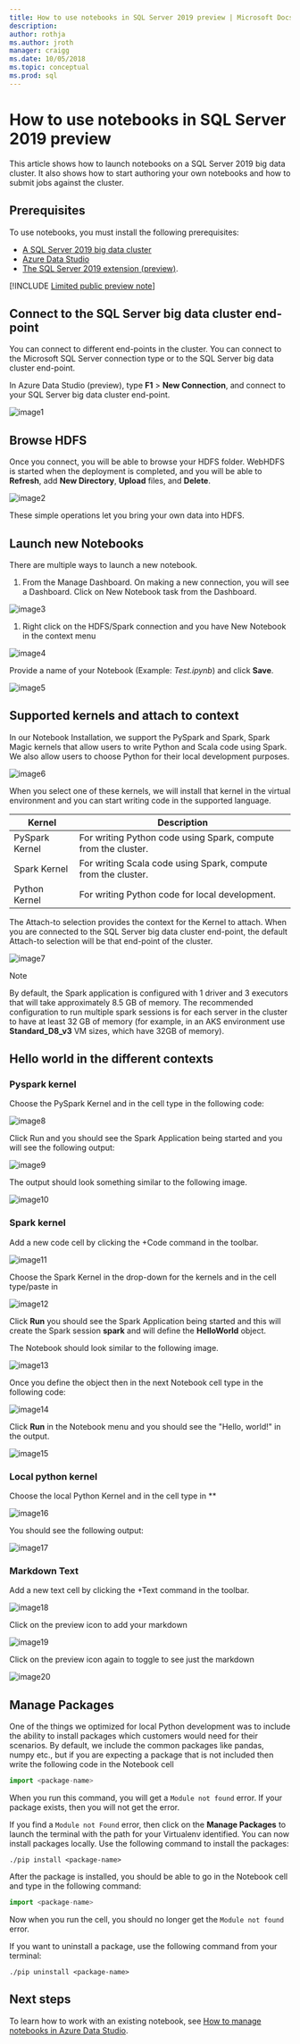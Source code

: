 ```yaml
---
title: How to use notebooks in SQL Server 2019 preview | Microsoft Docs
description:
author: rothja 
ms.author: jroth 
manager: craigg
ms.date: 10/05/2018
ms.topic: conceptual
ms.prod: sql
---
```


# How to use notebooks in SQL Server 2019 preview

This article shows how to launch notebooks on a SQL Server 2019 big data cluster. It also shows how to start authoring your own notebooks and how to submit jobs against the cluster.

## Prerequisites

To use notebooks, you must install the following prerequisites:

- [A SQL Server 2019 big data cluster](deployment-guidance.md)
- [Azure Data Studio](../azure-data-studio/what-is.md)
- [The SQL Server 2019 extension (preview)](../azure-data-studio/sql-server-2019-extension.md).

[!INCLUDE [Limited public preview note](../includes/big-data-cluster-preview-note.md)]

## Connect to the SQL Server big data cluster end-point

You can connect to different end-points in the cluster. You can connect to the Microsoft SQL Server connection type or to the SQL Server big data cluster end-point.

In Azure Data Studio (preview), type **F1** > **New Connection**, and connect to your SQL Server big data cluster end-point.

![image1](media/notebooks-guidance/image1.png)

## Browse HDFS
Once you connect, you will be able to browse your HDFS folder. WebHDFS is started when the deployment is completed, and you will be able to **Refresh**, add **New Directory**, **Upload** files, and **Delete**.

![image2](media/notebooks-guidance/image2.png)

These simple operations let you bring your own data into HDFS.

## Launch new Notebooks

There are multiple ways to launch a new notebook.

1. From the Manage Dashboard. On making a new connection, you will see a Dashboard. Click on New Notebook task from the Dashboard.

  ![image3](media/notebooks-guidance/image3.png)

1. Right click on the HDFS/Spark connection and you have New Notebook in the context menu

![image4](media/notebooks-guidance/image4.png)

Provide a name of your Notebook (Example: *Test.ipynb*) and click **Save**.

![image5](media/notebooks-guidance/image5.png)

## Supported kernels and attach to context

In our Notebook Installation, we support the PySpark and Spark, Spark Magic kernels that allow users to write Python and Scala code using Spark. We also allow users to choose Python for their local development purposes.

![image6](media/notebooks-guidance/image6.png)

When you select one of these kernels, we will install that kernel in the virtual environment and you can start writing code in the supported language.

| Kernel | Description
|---- |----
|PySpark Kernel| For writing Python code using Spark, compute from the cluster.
|Spark Kernel|For writing Scala code using Spark, compute from the cluster.
|Python Kernel|For writing Python code for local development.

The Attach-to selection provides the context for the Kernel to attach. When you are connected to the SQL Server big data cluster end-point, the default Attach-to selection will be that end-point of the cluster.

![image7](media/notebooks-guidance/image7.png)

> [!NOTE]
> By default, the Spark application is configured with 1 driver and 3 executors that will take approximately 8.5 GB of memory. The recommended configuration to run multiple spark sessions is for each server in the cluster to have at least 32 GB of memory (for example, in an AKS environment use **Standard_D8_v3** VM sizes, which have 32GB of memory).

## Hello world in the different contexts

### Pyspark kernel

Choose the PySpark Kernel and in the cell type in the following code:

![image8](media/notebooks-guidance/image8.png)

Click Run and you should see the Spark Application being started and you will see the following output:

![image9](media/notebooks-guidance/image9.png)

The output should look something similar to the following image.

![image10](media/notebooks-guidance/image10.png)

### Spark kernel
Add a new code cell by clicking the +Code command in the toolbar.

![image11](media/notebooks-guidance/image11.png)

Choose the Spark Kernel in the drop-down for the kernels and in the cell type/paste in 

![image12](media/notebooks-guidance/image12.png)

Click **Run**  you should see the Spark Application being started and this will create the Spark session  **spark** and will define the **HelloWorld** object.

The Notebook should look similar to the following image.

![image13](media/notebooks-guidance/image13.png)

Once you define the object then in the next Notebook cell type in the following code:

![image14](media/notebooks-guidance/image14.png)

Click **Run** in the Notebook menu and you should see the "Hello, world!" in the output.

![image15](media/notebooks-guidance/image15.png)

### Local python kernel
Choose the local Python Kernel and in the cell type in **

![image16](media/notebooks-guidance/image16.png)

You should see the following output:

![image17](media/notebooks-guidance/image17.png)

### Markdown Text
Add a new text cell by clicking the +Text command in the toolbar.

![image18](media/notebooks-guidance/image18.png)

Click on the preview icon to add your markdown

![image19](media/notebooks-guidance/image19.png)

Click on the preview icon again to toggle to see just the markdown

![image20](media/notebooks-guidance/image20.png)

## Manage Packages
One of the things we optimized for local Python development was to include the ability to install packages which customers would need for their scenarios. By default, we include the common packages like pandas, numpy etc., but if you are expecting a package that is not included then write the following code in the Notebook cell

```python
import <package-name>
```

When you run this command, you will get a `Module not found` error. If your package exists, then you will not get the error.

If you find a `Module not Found` error, then click on the **Manage Packages** to launch the terminal with the path for your Virtualenv identified. You can now install packages locally. Use the following command to install the packages:

```
./pip install <package-name>
```

After the package is installed, you should be able to go in the Notebook cell and type in the following command:

```python
import <package-name>
```

Now when you run the cell, you should no longer get the `Module not found` error.

If you want to uninstall a package, use the following command from your terminal:

```
./pip uninstall <package-name>
```

## Next steps

To learn how to work with an existing notebook, see [How to manage notebooks in Azure Data Studio](notebooks-how-to-manage.md).